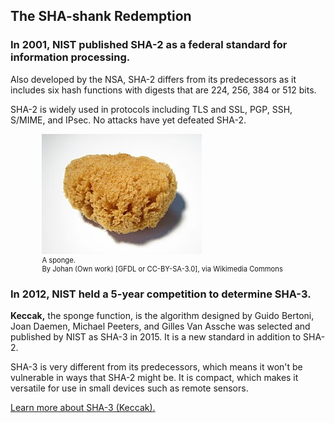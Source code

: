 ## The SHA-shank Redemption

### In 2001, NIST published SHA-2 as a federal standard for information processing.  

Also developed by the NSA, SHA-2 differs from its predecessors as it includes six hash functions with digests that are 224, 256, 384 or 512 bits. 

SHA-2 is widely used in protocols including TLS and SSL, PGP, SSH, S/MIME, and IPsec.  No attacks have yet defeated SHA-2.


<figure class="snippetimg" style="margin: 0 auto;width:80%">

  <img src=".guides/img/Sponge.jpg" alt="By Johan (Own work) [GFDL (http://www.gnu.org/copyleft/fdl.html) or CC-BY-SA-3.0 (http://creativecommons.org/licenses/by-sa/3.0/)], via Wikimedia Commons">
  <figcaption style="font-size: 0.8em; text-align: left;">A sponge.
</br>
 By Johan (Own work) [GFDL or CC-BY-SA-3.0], via Wikimedia Commons
</figure>

### In 2012, NIST held a 5-year competition to determine SHA-3. 

**Keccak,** the sponge function, is the algorithm designed by Guido Bertoni, Joan Daemen, Michael Peeters, and Gilles Van Assche was selected and published by NIST as SHA-3 in 2015.  It is  a new standard in addition to SHA-2.

SHA-3 is very different from its predecessors, which means it won't be vulnerable in ways that SHA-2 might be. It is compact, which makes it versatile for use in small devices such as remote sensors. 

[Learn more about SHA-3 (Keccak).](http://keccak.noekeon.org/)
